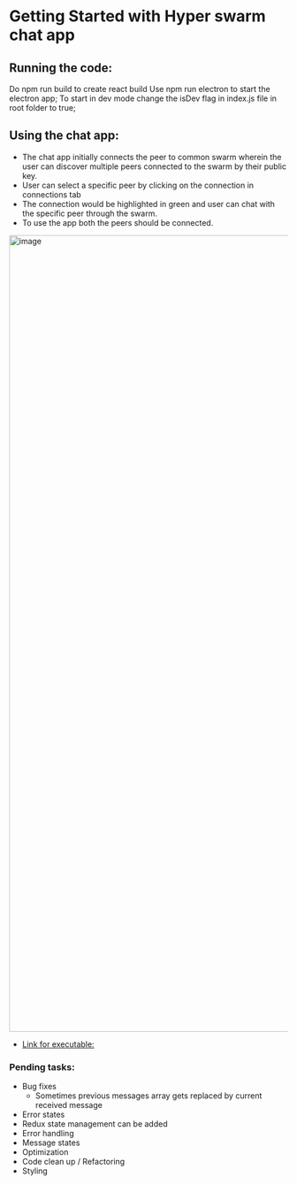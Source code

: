 # Getting Started with Hyper swarm chat app

## Running the code:
Do npm run build to create react build
Use npm run electron to start the electron app;
To start in dev mode change the isDev flag in index.js file in root folder to true;

## Using the chat app: 

* The chat app initially connects the peer to common swarm wherein the user can discover multiple peers connected to the swarm by their public key.
* User can select a specific peer by clicking on the connection in connections tab
* The connection would be highlighted in green and user can chat with the specific peer through the swarm.
* To use the app both the peers should be connected.


<img width="1440" alt="image" src="https://user-images.githubusercontent.com/34959548/228757751-ad37f3e8-27d9-4590-95bc-40e352c3198a.png">

* [Link for executable:](https://drive.google.com/file/d/1Ut8-y5zbSyP0S1Z6WuXz8ypw8HHMxp0U/view?usp=sharing)


### Pending tasks:

* Bug fixes 
  * Sometimes previous messages array gets replaced by current received message
* Error states
* Redux state management can be added
* Error handling
* Message states
* Optimization
* Code clean up / Refactoring
* Styling

